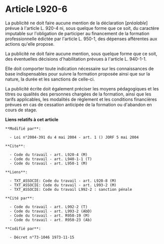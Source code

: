 # Article L920-6

La publicité ne doit faire aucune mention de la déclaration [*préalable*] prévue à l'article L. 920-4 ni, sous quelque forme
que ce soit, du caractère imputable sur l'obligation de participer au financement de la formation professionnelle édictée par
l'article L. 950-1, des dépenses afférentes aux actions qu'elle propose.

La publicité ne doit faire aucune mention, sous quelque forme que ce soit, des éventuelles décisions d'habilitation prévues à
l'article L. 940-1-1.

Elle doit comporter toute indication nécessaire sur les connaissances de base indispensables pour suivre la formation
proposée ainsi que sur la nature, la durée et les sanctions de celle-ci.

La publicité écrite doit également préciser les moyens pédagogiques et les titres ou qualités des personnes chargées de la
formation, ainsi que les tarifs applicables, les modalités de règlement et les conditions financières prévues en cas de
cessation anticipée de la formation ou d'abandon en cours de stage.

**Liens relatifs à cet article**

	**Modifié par**:

	  - Loi n°2004-391 du 4 mai 2004 - art. 1 () JORF 5 mai 2004

	**Cite**:

	  - Code du travail - art. L920-4 (M)
	  - Code du travail - art. L940-1-1 (T)
	  - Code du travail - art. L950-1 (M)

	**Liens**:

	  - TXT_ASSOCIE: Code du travail - art. L920-8 (M)
	  - TXT_ASSOCIE: Code du travail - art. L993-2 (M)
	  - TXT_ASSOCIE: Code du travail L992-2 : sanction pénale

	**Cité par**:

	  - Code du travail - art. L992-2 (T)
	  - Code du travail - art. L993-2 (AbD)
	  - Code du travail - art. R950-19 (M)
	  - Code du travail - art. R950-23 (Ab)

	**Codifié par**:

	  - Décret n°73-1046 1973-11-15
